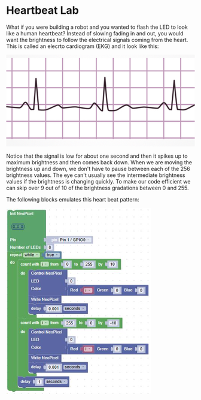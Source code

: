 # Heartbeat Lab

What if you were building a robot and you wanted to flash the LED to look like a human heartbeat? 
Instead of slowing fading in and out, you would want the brightness to follow the electrical signals coming from the heart. This is called an elecrto cardiogram (EKG) and it look like this:

![](../img/ekg-sample.png)

Notice that the signal is low for about one second and then it spikes up to maximum brightness and then comes back down. When we are moving the brightness up and down, we don't have to pause between each of the 256 brightness values. The eye can't usually see the intermediate brightness values if the brightness is changing quickly. To make our code efficient we can skip over 9 out of 10 of the brightness gradations between 0 and 255.

The following blocks emulates this heart beat pattern:

![Heart Beat](../img/heartBeatBlocks.JPG)